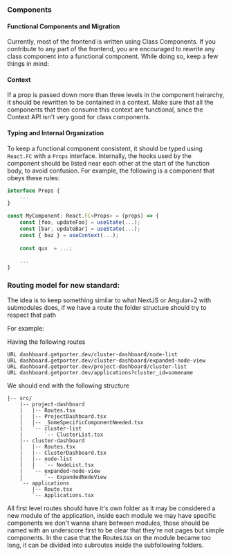 ### Components 

#### Functional Components and Migration
Currently, most of the frontend is written using Class Components. If you contribute to any part of the frontend, you are encouraged to rewrite any class component into a functional component. While doing so, keep a few things in mind:

#### Context
If a prop is passed down more than three levels in the component heirarchy, it should be rewritten to be contained in a context. Make sure that all the components that then consume this context are functional, since the Context API isn't very good for class components.

#### Typing and Internal Organization
To keep a functional component consistent, it should be typed using `React.FC` with a `Props` interface. Internally, the hooks used by the component should be listed near each other at the start of the function body, to avoid confusion. For example, the following is a component that obeys these rules:

```typescript
interface Props {
    ...
}

const MyComponent: React.FC<Props> = (props) => {
    const [foo, updateFoo] = useState(...);
    const [bar, updateBar] = useState(...);
    const { baz } = useContext(...);
    
    const qux  = ...;
    
    ...
}
```


### Routing model for new standard:

The idea is to keep something similar to what NextJS or Angular+2 with submodules does, if we have a route the folder structure should try to respect that path

For example:

Having the following routes

```
URL dashboard.getporter.dev/cluster-dashboard/node-list
URL dashboard.getporter.dev/cluster-dashboard/expanded-node-view
URL dashboard.getporter.dev/project-dashboard/cluster-list
URL dashboard.getporter.dev/applications?cluster_id=somename
```

We should end with the following structure

```
|-- src/
    |-- project-dashboard
 	|	|-- Routes.tsx
    |   |-- ProjectDashboard.tsx
 	|	|-- _SomeSpecificComponentNeeded.tsx
 	|	`-- cluster-list
 	|		`-- ClusterList.tsx
    |-- cluster-dashboard
 	|	|-- Routes.tsx
 	|	|-- ClusterDashboard.tsx
 	|	|-- node-list
 	|	|	`-- NodeList.tsx
 	|	`-- expanded-node-view
 	|		`-- ExpandedNodeView
    `-- applications
        |-- Route.tsx
        `-- Applications.tsx
```

All first level routes should have it's own folder as it may be considered a new module of the application, inside each module we may have specific components we don't wanna share between modules, those should be named with an underscore first to be clear that they're not pages but simple components.
In the case that the Routes.tsx on the module became too long, it can be divided into subroutes inside the subfollowing folders.